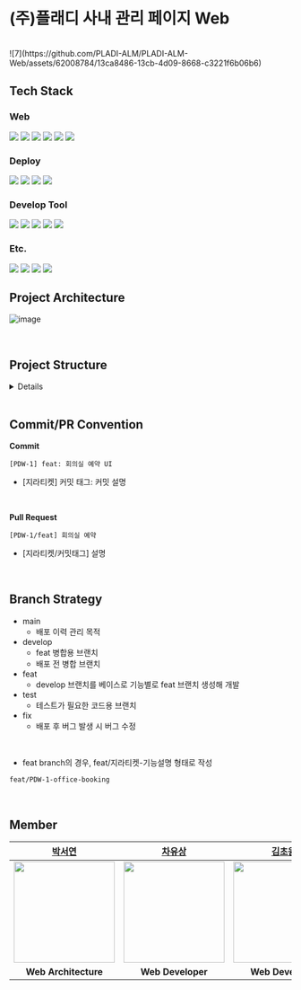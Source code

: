 # (주)플래디 사내 관리 페이지 Web
<br>
![7](https://github.com/PLADI-ALM/PLADI-ALM-Web/assets/62008784/13ca8486-13cb-4d09-8668-c3221f6b06b6)

## Tech Stack
### Web
<img src="https://img.shields.io/badge/react-61DAFB?style=for-the-badge&logo=react&logoColor=white"> <img src="https://img.shields.io/badge/styled components-DB7093?style=for-the-badge&logo=styled-components&logoColor=white">
<img src="https://img.shields.io/badge/html5-E34F26?style=for-the-badge&logo=html5&logoColor=white">
<img src="https://img.shields.io/badge/css3-1572B6?style=for-the-badge&logo=css3&logoColor=white">
<img src="https://img.shields.io/badge/node.js-6DB33F?style=for-the-badge&logo=nodedotjs&logoColor=white">
<img src="https://img.shields.io/badge/npm-CB3837?style=for-the-badge&logo=npm&logoColor=white"> 

### Deploy
<img src="https://img.shields.io/badge/Github Actions-2088FF?style=for-the-badge&logo=githubactions&logoColor=white"> <img src="https://img.shields.io/badge/S3-569A31?style=for-the-badge&logo=amazons3&logoColor=white"/> <img src="https://img.shields.io/badge/CloudFront-8C4FFF?style=for-the-badge&logoColor=white"/>
<img src="https://img.shields.io/badge/Route53-8C4FFF?style=for-the-badge&logo=amazonroute53&logoColor=white"/>

### Develop Tool
<img src="https://img.shields.io/badge/vscode-007ACC?style=for-the-badge&logo=visualstudiocode&logoColor=white"> <img src="https://img.shields.io/badge/InteliJ-0071C5?style=for-the-badge&logo=intellijidea&logoColor=white">
<img src="https://img.shields.io/badge/Swagger-85EA2D?style=for-the-badge&logo=Swagger&logoColor=white"/>
<img src="https://img.shields.io/badge/github-181717?style=for-the-badge&logo=github&logoColor=white"> <img src="https://img.shields.io/badge/git-F05032?style=for-the-badge&logo=git&logoColor=white">

### Etc.
<img src="https://img.shields.io/badge/Notion-000000?style=for-the-badge&logo=notion&logoColor=white"/> <img src="https://img.shields.io/badge/Jira-0052CC?style=for-the-badge&logo=jira&logoColor=white"/>
<img src="https://img.shields.io/badge/Slack-4A154B?style=for-the-badge&logo=slack&logoColor=white"/> <img src="https://img.shields.io/badge/Figma-F24E1E?style=for-the-badge&logo=Figma&logoColor=white"/>
<br>

## Project Architecture
![image](https://github.com/PLADI-ALM/PLADI-ALM-Web/assets/62008784/eb4db699-8420-4dbd-a3b3-523761cea49d)

<br>

## Project Structure

<details>
<summary>Details</summary>

```jsx
src
 ┣ api
 ┃ ┗ AxiosApi.js
 ┣ assets
 ┃ ┣ fonts
 ┃ ┃ ┣ font.css
 ┃ ┃ ┣ NanumSquare_acB.woff
 ┃ ┃ ┣ NanumSquare_acEB.woff
 ┃ ┃ ┣ NanumSquare_acL.woff
 ┃ ┃ ┗ NanumSquare_acR.woff
 ┃ ┗ images
 ┃ ┃ ┣ button
 ┃ ┃ ┣ sidebarIcon
 ┃ ┃ ┃ ┣ AdminActive.svg
 ┃ ┃ ┃ ┣ AdminInactive.svg
 ┃ ┃ ┃ ┣ ArchivingActive.svg
 ┃ ┃ ┃ ┣ ArchivingInactive.svg
 ┃ ┃ ┃ ┣ BookingActive.svg
 ┃ ┃ ┃ ┣ BookingInactive.svg
 ┃ ┃ ┃ ┣ EquipmentActive.svg
 ┃ ┃ ┃ ┣ EquipmentInactive.svg
 ┃ ┃ ┃ ┣ LogoutIcon.svg
 ┃ ┃ ┃ ┣ MyBookingActive.svg
 ┃ ┃ ┃ ┣ MyBookingInactive.svg
 ┃ ┃ ┃ ┣ MyInfoIcon.svg
 ┃ ┃ ┃ ┣ ToggleActive.svg
 ┃ ┃ ┃ ┗ ToggleInactive.svg
 ┃ ┃ ┣ arrowDown.svg
 ┃ ┃ ┣ EmptyImg.svg
 ┃ ┃ ┣ imgLogo.svg
 ┃ ┃ ┣ imgNameLogo.svg
 ┃ ┃ ┣ kor_nameLogo.svg
 ┃ ┃ ┣ Location.svg
 ┃ ┃ ┣ moreIcon.svg
 ┃ ┃ ┣ RangeArrow.svg
 ┃ ┃ ┣ Search.svg
 ┃ ┃ ┣ SearchInput.svg
 ┃ ┃ ┣ SearchPlus.svg
 ┃ ┃ ┣ SelectArrow.svg
 ┃ ┃ ┣ triple_dot_icon.svg
 ┃ ┃ ┗ triple_dot_icon_black.svg
 ┣ components
 ┃ ┣ booking
 ┃ ┃ ┗ StatusTag.js
 ┃ ┣ button
 ┃ ┃ ┣ BigSquareButton.js
 ┃ ┃ ┣ ImageFullButton.js
 ┃ ┃ ┣ ImagePaddingButton.js
 ┃ ┃ ┗ SmallButton.js
 ┃ ┣ capsule
 ┃ ┃ ┣ Capsule.js
 ┃ ┃ ┣ DropBox.js
 ┃ ┃ ┣ FacilityCapsule.js
 ┃ ┃ ┗ RoleCapsule.js
 ┃ ┣ card
 ┃ ┃ ┣ Card.js
 ┃ ┃ ┣ EquipmentInfo.js
 ┃ ┃ ┣ OfficeInfo.js
 ┃ ┃ ┣ ResourceDetailInfo.js
 ┃ ┃ ┗ ResourceInfo.js
 ┃ ┣ modal
 ┃ ┃ ┣ BigModal.js
 ┃ ┃ ┣ BookingInfoModal.js
 ┃ ┃ ┣ CarReturnModal.js
 ┃ ┃ ┣ EquipmentMoreModal.js
 ┃ ┃ ┣ MoreModal.js
 ┃ ┃ ┣ ResourceReturnModal.js
 ┃ ┃ ┣ UserModal.js
 ┃ ┃ ┗ UserMoreModal.js
 ┃ ┣ officeBooking
 ┃ ┃ ┣ BookedTimeBar.js
 ┃ ┃ ┣ BookingOfficeInfo.js
 ┃ ┃ ┣ BookingPurpose.js
 ┃ ┃ ┣ BookingTimeBar.js
 ┃ ┃ ┗ SubTitleBar.js
 ┃ ┣ resourceBooking
 ┃ ┃ ┗ TimeSelector.js
 ┃ ┣ rightContainer
 ┃ ┃ ┗ RightContainer.js
 ┃ ┣ searchBar
 ┃ ┃ ┣ ManageSearchBar.js
 ┃ ┃ ┗ SearchBar.js
 ┃ ┣ sidebar
 ┃ ┃ ┣ MainMenu.js
 ┃ ┃ ┣ MenuLineStyle.js
 ┃ ┃ ┣ Sidebar.js
 ┃ ┃ ┗ SubMenu.js
 ┃ ┗ toggle
 ┃ ┃ ┗ Toggle.js
 ┣ constants
 ┃ ┣ BookingStatus.js
 ┃ ┣ Path.js
 ┃ ┗ ToggleList.js
 ┣ pages
 ┃ ┣ admin
 ┃ ┃ ┣ car
 ┃ ┃ ┃ ┣ CarManage.js
 ┃ ┃ ┃ ┣ CarManageAdd.js
 ┃ ┃ ┃ ┣ CarManageDetail.js
 ┃ ┃ ┃ ┗ CarManageTableCell.js
 ┃ ┃ ┣ carBookings
 ┃ ┃ ┃ ┣ CarBookingManage.js
 ┃ ┃ ┃ ┗ CarBookingManageCell.js
 ┃ ┃ ┣ office
 ┃ ┃ ┃ ┣ OfficeManage.js
 ┃ ┃ ┃ ┣ OfficeManageAdd.js
 ┃ ┃ ┃ ┣ OfficeManageDetail.js
 ┃ ┃ ┃ ┗ OfficeManageTableCell.js
 ┃ ┃ ┣ officeBookings
 ┃ ┃ ┃ ┣ OfficeBookingManage.js
 ┃ ┃ ┃ ┗ OfficeBookingManageCell.js
 ┃ ┃ ┣ resource
 ┃ ┃ ┃ ┣ ResourceManage.js
 ┃ ┃ ┃ ┣ ResourceManageAdd.js
 ┃ ┃ ┃ ┣ ResourceManageDetail.js
 ┃ ┃ ┃ ┗ ResourceManageTableCell.js
 ┃ ┃ ┣ resourceBookings
 ┃ ┃ ┃ ┣ ResourceBookingManage.js
 ┃ ┃ ┃ ┗ ResourceBookingManageCell.js
 ┃ ┃ ┗ user
 ┃ ┃ ┃ ┣ UserManage.js
 ┃ ┃ ┃ ┗ UserManageLine.js
 ┃ ┗ basic
 ┃ ┃ ┣ booking
 ┃ ┃ ┃ ┣ car
 ┃ ┃ ┃ ┃ ┣ CarBooking.js
 ┃ ┃ ┃ ┃ ┣ CarBookingCheck.js
 ┃ ┃ ┃ ┃ ┗ SelectCar.js
 ┃ ┃ ┃ ┣ office
 ┃ ┃ ┃ ┃ ┣ OfficeBooking.js
 ┃ ┃ ┃ ┃ ┣ OfficeBookingCheck.js
 ┃ ┃ ┃ ┃ ┗ SelectOffice.js
 ┃ ┃ ┃ ┗ resource
 ┃ ┃ ┃ ┃ ┣ CustomCalendar.css
 ┃ ┃ ┃ ┃ ┣ ResourceBooking.js
 ┃ ┃ ┃ ┃ ┣ ResourceBookingCheck.js
 ┃ ┃ ┃ ┃ ┗ SelectResource.js
 ┃ ┃ ┣ equipment
 ┃ ┃ ┃ ┣ EquipmentAdd.js
 ┃ ┃ ┃ ┗ EquipmentList.js
 ┃ ┃ ┣ myBookings
 ┃ ┃ ┃ ┣ BookedLine.js
 ┃ ┃ ┃ ┗ BookedList.js
 ┃ ┃ ┗ user
 ┃ ┃ ┃ ┣ EmailCheck.js
 ┃ ┃ ┃ ┣ Login.js
 ┃ ┃ ┃ ┗ ResetPassword.js
 ┣ utils
 ┃ ┣ CookiesUtil.js
 ┃ ┣ ErrorHandlerUtil.js
 ┃ ┣ ImageUtil.js
 ┃ ┗ IsLoginUtil.js
 ┣ App.css
 ┣ App.js
 ┣ App.test.js
 ┣ index.css
 ┣ index.js
 ┣ reportWebVitals.js
 ┗ setupTests.js
```
</details>
<br>

## Commit/PR Convention
**Commit**
```
[PDW-1] feat: 회의실 예약 UI
```
- [지라티켓] 커밋 태그: 커밋 설명
<br>

**Pull Request**
```
[PDW-1/feat] 회의실 예약
```
- [지라티켓/커밋태그]  설명
<br>

## Branch Strategy
- main
    - 배포 이력 관리 목적
- develop
    - feat 병합용 브랜치
    - 배포 전 병합 브랜치
- feat
    - develop 브랜치를 베이스로 기능별로 feat 브랜치 생성해 개발
- test
    - 테스트가 필요한 코드용 브랜치
- fix
    - 배포 후 버그 발생 시 버그 수정 
<br>

- feat branch의 경우, feat/지라티켓-기능설명 형태로 작성
```md
feat/PDW-1-office-booking
```
<br>

## Member
|[박서연](https://github.com/psyeon1120)|[차유상](https://github.com/chayoosang)|[김초원](https://github.com/ryr0121)|
|:---:|:---:|:---:|
|<img src="https://github.com/psyeon1120.png" width="180" height="180" >|<img src="https://github.com/chayoosang.png" width="180" height="180" >|<img src="https://github.com/ryr0121.png" width="180" height="180">|
| **Web Architecture**| **Web Developer** | **Web Developer** |
